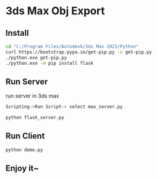# 3ds Max Obj Export

## Install

```bash
cd "C:/Program Files/Autodesk/3ds Max 2023/Python"
curl https://bootstrap.pypa.io/get-pip.py -o get-pip.py
./python.exe get-pip.py
./python.exe -m pip install flask
```

## Run Server

run server in 3ds max

```bash
Scripting->Run Script-> select max_server.py
```

```bash
python flask_server.py
```

## Run Client

```bash
python demo.py
```

## Enjoy it~

